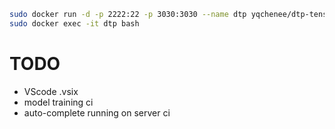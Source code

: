 
```sh
sudo docker run -d -p 2222:22 -p 3030:3030 --name dtp yqchenee/dtp-tensorflow:{tag}
sudo docker exec -it dtp bash
```
# TODO
*   VScode .vsix
*   model training ci
*   auto-complete running on server ci 